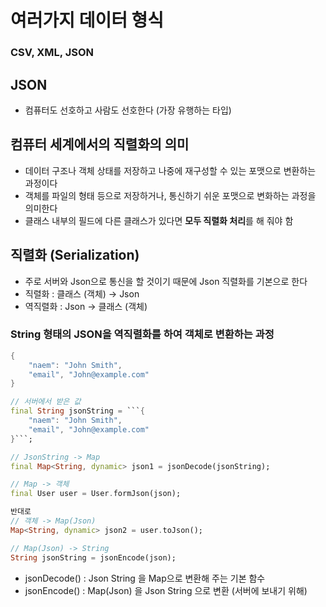 # 여러가지 데이터 형식

### CSV, XML, JSON

## JSON

- 컴퓨터도 선호하고 사람도 선호한다 (가장 유행하는 타입)

## 컴퓨터 세계에서의 직렬화의 의미

- 데이터 구조나 객체 상태를 저장하고 나중에 재구성할 수 있는 포맷으로 변환하는 과정이다
- 객체를 파일의 형태 등으로 저장하거나, 통신하기 쉬운 포맷으로 변화하는 과정을 의미한다
- 클래스 내부의 필드에 다른 클래스가 있다면 **모두 직렬화 처리**를 해 줘야 함

## 직렬화 (Serialization)

- 주로 서버와 Json으로 통신을 할 것이기 때문에 Json 직렬화를 기본으로 한다
- 직렬화 : 클래스 (객체) → Json
- 역직렬화 : Json → 클래스 (객체)

### String 형태의 JSON을 역직렬화를 하여 객체로 변환하는 과정

```dart
{
	"naem": "John Smith",
	"email", "John@example.com"
}

// 서버에서 받은 값
final String jsonString = ```{
	"naem": "John Smith",
	"email", "John@example.com"
}```;

// JsonString -> Map
final Map<String, dynamic> json1 = jsonDecode(jsonString);

// Map -> 객체
final User user = User.formJson(json);

반대로
// 객체 -> Map(Json)
Map<String, dynamic> json2 = user.toJson();

// Map(Json) -> String
String jsonString = jsonEncode(json);
```

- jsonDecode() : Json String 을 Map으로 변환해 주는 기본 함수
- jsonEncode() : Map(Json) 을 Json String 으로 변환 (서버에 보내기 위해)
